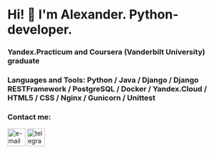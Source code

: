 # Hi! 👋 I'm Alexander. Python-developer.
### Yandex.Practicum and Coursera (Vanderbilt University) graduate

### Languages and Tools: Python / Java / Django / Django RESTFramework / PostgreSQL / Docker / Yandex.Cloud / HTML5 / CSS / Nginx / Gunicorn / Unittest
### Contact me:
[<img src='https://cdn-icons-png.flaticon.com/512/54/54215.png' alt='e-mail' height='40'>](mailto:galenfea@gmail.com)
[<img src='https://cdn.jsdelivr.net/npm/simple-icons@3.0.1/icons/telegram.svg' alt='telegram' height='40'>](http://t.me/Galenfea)
